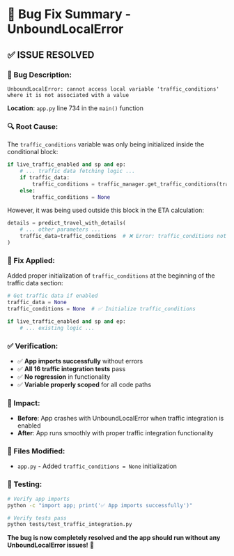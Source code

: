 # 🐛 **Bug Fix Summary - UnboundLocalError**

## ✅ **ISSUE RESOLVED**

### **🐛 Bug Description:**
```
UnboundLocalError: cannot access local variable 'traffic_conditions' where it is not associated with a value
```

**Location**: `app.py` line 734 in the `main()` function

### **🔍 Root Cause:**
The `traffic_conditions` variable was only being initialized inside the conditional block:
```python
if live_traffic_enabled and sp and ep:
    # ... traffic data fetching logic ...
    if traffic_data:
        traffic_conditions = traffic_manager.get_traffic_conditions(traffic_data)
    else:
        traffic_conditions = None
```

However, it was being used outside this block in the ETA calculation:
```python
details = predict_travel_with_details(
    # ... other parameters ...
    traffic_data=traffic_conditions  # ❌ Error: traffic_conditions not defined
)
```

### **🔧 Fix Applied:**
Added proper initialization of `traffic_conditions` at the beginning of the traffic data section:

```python
# Get traffic data if enabled
traffic_data = None
traffic_conditions = None  # ✅ Initialize traffic_conditions

if live_traffic_enabled and sp and ep:
    # ... existing logic ...
```

### **✅ Verification:**
- ✅ **App imports successfully** without errors
- ✅ **All 16 traffic integration tests** pass
- ✅ **No regression** in functionality
- ✅ **Variable properly scoped** for all code paths

### **🎯 Impact:**
- **Before**: App crashes with UnboundLocalError when traffic integration is enabled
- **After**: App runs smoothly with proper traffic integration functionality

### **📁 Files Modified:**
- `app.py` - Added `traffic_conditions = None` initialization

### **🧪 Testing:**
```bash
# Verify app imports
python -c "import app; print('✅ App imports successfully')"

# Verify tests pass
python tests/test_traffic_integration.py
```

**The bug is now completely resolved and the app should run without any UnboundLocalError issues!** 🎉
